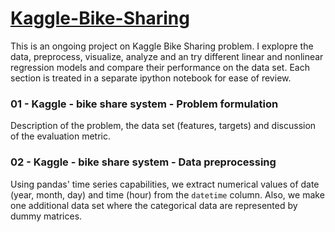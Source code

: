# [Kaggle-Bike-Sharing](https://www.kaggle.com/c/bike-sharing-demand)
This is an ongoing project on Kaggle Bike Sharing problem. I explopre the data, preprocess, visualize, analyze and an try different linear and nonlinear regression models and compare their performance on the data set. Each section is treated in a separate ipython notebook for ease of review.

### 01 - Kaggle - bike share system -  Problem formulation
Description of the problem, the data set (features, targets) and discussion of the evaluation metric.

### 02 - Kaggle - bike share system - Data preprocessing
Using pandas' time series capabilities, we extract numerical values of date (year, month, day) and time (hour) from the `datetime` column. Also, we make one additional data set where the categorical data are represented by dummy matrices.





